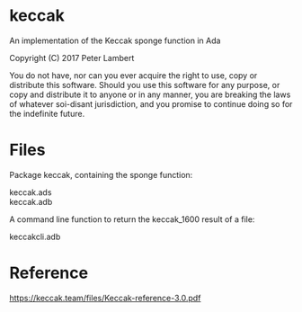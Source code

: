 # keccak
An implementation of the Keccak sponge function in Ada

Copyright (C) 2017 Peter Lambert

You do not have, nor can you ever acquire the right to use, copy or distribute this software. Should you use this software for any purpose, or copy and distribute it to anyone or in any manner, you are breaking the laws of whatever soi-disant jurisdiction, and you promise to continue doing so for the indefinite future.

# Files

Package keccak, containing the sponge function:       

  keccak.ads  
  keccak.adb
  
A command line function to return the keccak_1600 result of a file: 

  keccakcli.adb
  
# Reference
https://keccak.team/files/Keccak-reference-3.0.pdf
  
